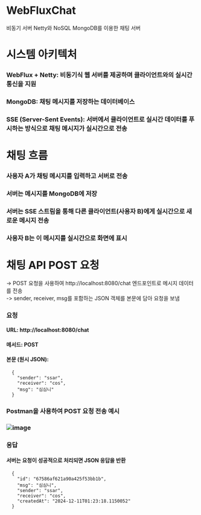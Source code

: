 # WebFluxChat
비동기 서버 Netty와 NoSQL MongoDB를 이용한 채팅 서버

# 시스템 아키텍처
### WebFlux + Netty: 비동기식 웹 서버를 제공하며 클라이언트와의 실시간 통신을 지원
### MongoDB: 채팅 메시지를 저장하는 데이터베이스
### SSE (Server-Sent Events): 서버에서 클라이언트로 실시간 데이터를 푸시하는 방식으로 채팅 메시지가 실시간으로 전송

# 채팅 흐름
### 사용자 A가 채팅 메시지를 입력하고 서버로 전송
### 서버는 메시지를 MongoDB에 저장
### 서버는 SSE 스트림을 통해 다른 클라이언트(사용자 B)에게 실시간으로 새로운 메시지 전송
### 사용자 B는 이 메시지를 실시간으로 화면에 표시

# 채팅 API POST 요청
-> POST 요청을 사용하여 http://localhost:8080/chat 엔드포인트로 메시지 데이터를 전송<br>
-> sender, receiver, msg를 포함하는 JSON 객체를 본문에 담아 요청을 보냄
### 요청
#### URL: http://localhost:8080/chat
#### 메서드: POST
#### 본문 (원시 JSON):
      {
        "sender": "ssar",
        "receiver": "cos",
        "msg": "심심니"
      }

### Postman을 사용하여 POST 요청 전송 예시
### ![image](https://github.com/user-attachments/assets/cf81a833-cca6-4642-9f17-c99b2049468d)

### 응답
#### 서버는 요청이 성공적으로 처리되면 JSON 응답을 반환
      {
        "id": "67586af621a90a425f53bb1b",
        "msg": "심심니",
        "sender": "ssar",
        "receiver": "cos",
        "createdAt": "2024-12-11T01:23:18.1150052"
      }
